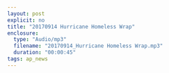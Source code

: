 ```yaml
---
layout: post
explicit: no
title: "20170914 Hurricane Homeless Wrap"
enclosure:
  type: "Audio/mp3"
  filename: "20170914_Hurricane Homeless Wrap.mp3"
  duration: "00:00:45"
tags: ap_news
---
```




